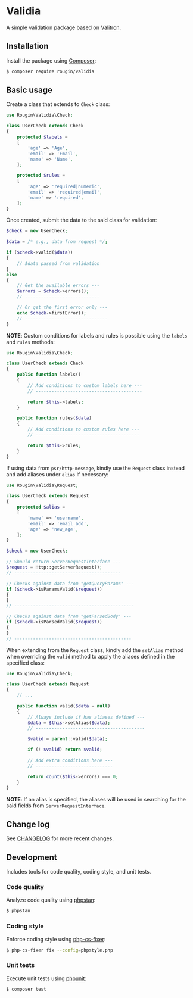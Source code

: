 # Validia

A simple validation package based on [Valitron](https://github.com/vlucas/valitron).

## Installation

Install the package using [Composer](https://getcomposer.org/):

``` bash
$ composer require rougin/validia
```

## Basic usage

Create a class that extends to `Check` class:

``` php
use Rougin\Validia\Check;

class UserCheck extends Check
{
    protected $labels =
    [
        'age' => 'Age',
        'email' => 'Email',
        'name' => 'Name',
    ];

    protected $rules =
    [
        'age' => 'required|numeric',
        'email' => 'required|email',
        'name' => 'required',
    ];
}
```

Once created, submit the data to the said class for validation:

``` php
$check = new UserCheck;

$data = /* e.g., data from request */;

if ($check->valid($data))
{
    // $data passed from validation
}
else
{
    // Get the available errors ---
    $errors = $check->errors();
    // ----------------------------

    // Or get the first error only ---
    echo $check->firstError();
    // -------------------------------
}
```

**NOTE**: Custom conditions for labels and rules is possible using the `labels` and `rules` methods:

``` php
use Rougin\Validia\Check;

class UserCheck extends Check
{
    public function labels()
    {
        // Add conditions to custom labels here ---
        // ----------------------------------------

        return $this->labels;
    }

    public function rules($data)
    {
        // Add conditions to custom rules here ---
        // ---------------------------------------

        return $this->rules;
    }
}
```

If using data from `psr/http-message`, kindly use the `Request` class instead and add aliases under `alias` if necessary:

``` php
use Rougin\Validia\Request;

class UserCheck extends Request
{
    protected $alias =
    [
        'name' => 'username',
        'email' => 'email_add',
        'age' => 'new_age',
    ];
}
```

``` php
$check = new UserCheck;

// Should return ServerRequestInterface ---
$request = Http::getServerRequest();
// ----------------------------------------

// Checks against data from "getQueryParams" ---
if ($check->isParamsValid($request))
{
}
// ---------------------------------------------

// Checks against data from "getParsedBody" ---
if ($check->isParsedValid($request))
{
}
// --------------------------------------------
```

When extending from the `Request` class, kindly add the `setAlias` method when overriding the `valid` method to apply the aliases defined in the specified class:

``` php
use Rougin\Validia\Check;

class UserCheck extends Request
{
    // ...

    public function valid($data = null)
    {
        // Always include if has aliases defined ---
        $data = $this->setAlias($data);
        // -----------------------------------------

        $valid = parent::valid($data);

        if (! $valid) return $valid;

        // Add extra conditions here ---
        // -----------------------------

        return count($this->errors) === 0;
    }
}
```

**NOTE**: If an alias is specified, the aliases will be used in searching for the said fields from `ServerRequestInterface`.

## Change log

See [CHANGELOG](CHANGELOG.md) for more recent changes.

## Development

Includes tools for code quality, coding style, and unit tests.

### Code quality

Analyze code quality using [phpstan](https://phpstan.org/):

``` bash
$ phpstan
```

### Coding style

Enforce coding style using [php-cs-fixer](https://cs.symfony.com/):

``` bash
$ php-cs-fixer fix --config=phpstyle.php
```

### Unit tests

Execute unit tests using [phpunit](https://phpunit.de/index.html):

``` bash
$ composer test
```
